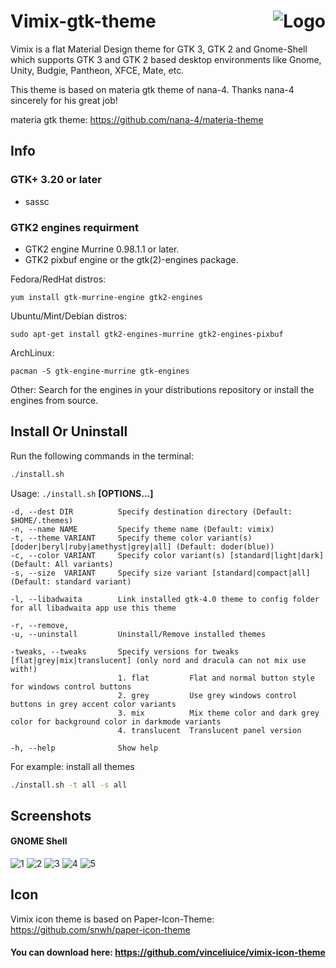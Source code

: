 <img src="https://github.com/vinceliuice/vimix-gtk-themes/blob/images/vimix-logo.svg" alt="Logo" align="right" /> Vimix-gtk-theme
======

Vimix is a flat Material Design theme for GTK 3, GTK 2 and Gnome-Shell which supports GTK 3 and GTK 2 based desktop environments like Gnome, Unity, Budgie, Pantheon, XFCE, Mate, etc.

This theme is based on materia gtk theme of nana-4. Thanks nana-4 sincerely for his great job!

materia gtk theme: https://github.com/nana-4/materia-theme

## Info

### GTK+ 3.20 or later

- sassc

### GTK2 engines requirment

- GTK2 engine Murrine 0.98.1.1 or later.
- GTK2 pixbuf engine or the gtk(2)-engines package.

Fedora/RedHat distros:

    yum install gtk-murrine-engine gtk2-engines

Ubuntu/Mint/Debian distros:

    sudo apt-get install gtk2-engines-murrine gtk2-engines-pixbuf

ArchLinux:

    pacman -S gtk-engine-murrine gtk-engines

Other:
Search for the engines in your distributions repository or install the engines from source.

## Install Or Uninstall

Run the following commands in the terminal:

```sh
./install.sh
```

Usage:  `./install.sh`  **[OPTIONS...]**

```
-d, --dest DIR          Specify destination directory (Default: $HOME/.themes)
-n, --name NAME         Specify theme name (Default: vimix)
-t, --theme VARIANT     Specify theme color variant(s) [doder|beryl|ruby|amethyst|grey|all] (Default: doder(blue))
-c, --color VARIANT     Specify color variant(s) [standard|light|dark] (Default: All variants)
-s, --size  VARIANT     Specify size variant [standard|compact|all] (Default: standard variant)

-l, --libadwaita        Link installed gtk-4.0 theme to config folder for all libadwaita app use this theme

-r, --remove,
-u, --uninstall         Uninstall/Remove installed themes

-tweaks, --tweaks       Specify versions for tweaks [flat|grey|mix|translucent] (only nord and dracula can not mix use with!)
                        1. flat         Flat and normal button style for windows control buttons
                        2. grey         Use grey windows control buttons in grey accent color variants
                        3. mix          Mix theme color and dark grey color for background color in darkmode variants
                        4. translucent  Translucent panel version

-h, --help              Show help
```

For example: install all themes

```sh
./install.sh -t all -s all
```

## Screenshots

#### GNOME Shell
![1](https://i.imgur.com/xhmv9VZ.png)
![2](https://i.imgur.com/jOTgUQS.png)
![3](https://i.imgur.com/JHxwUSu.png)
![4](https://i.imgur.com/YFRJf9B.png)
![5](https://i.imgur.com/yAGGnQU.png)

## Icon 
Vimix icon theme is based on Paper-Icon-Theme: https://github.com/snwh/paper-icon-theme

#### You can download here: https://github.com/vinceliuice/vimix-icon-theme
